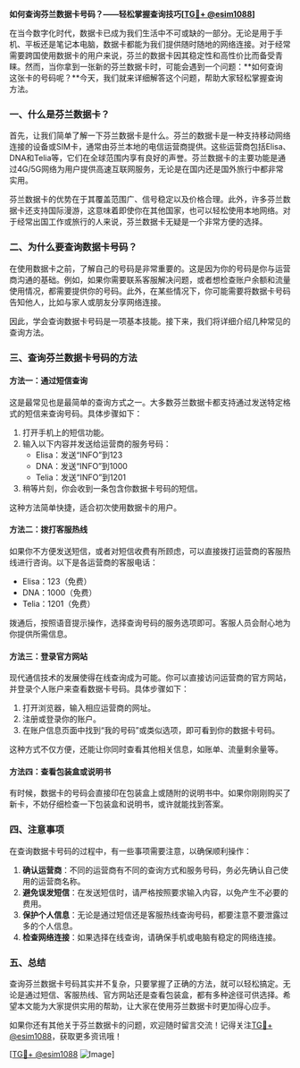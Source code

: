 **如何查询芬兰数据卡号码？——轻松掌握查询技巧[[TG💪+ @esim1088](https://t.me/s/esim1088)]**

在当今数字化时代，数据卡已成为我们生活中不可或缺的一部分。无论是用于手机、平板还是笔记本电脑，数据卡都能为我们提供随时随地的网络连接。对于经常需要跨国使用数据卡的用户来说，芬兰的数据卡因其稳定性和高性价比而备受青睐。然而，当你拿到一张新的芬兰数据卡时，可能会遇到一个问题：**如何查询这张卡的号码呢？**今天，我们就来详细解答这个问题，帮助大家轻松掌握查询方法。

### 一、什么是芬兰数据卡？

首先，让我们简单了解一下芬兰数据卡是什么。芬兰的数据卡是一种支持移动网络连接的设备或SIM卡，通常由芬兰本地的电信运营商提供。这些运营商包括Elisa、DNA和Telia等，它们在全球范围内享有良好的声誉。芬兰数据卡的主要功能是通过4G/5G网络为用户提供高速互联网服务，无论是在国内还是国外旅行中都非常实用。

芬兰数据卡的优势在于其覆盖范围广、信号稳定以及价格合理。此外，许多芬兰数据卡还支持国际漫游，这意味着即使你在其他国家，也可以轻松使用本地网络。对于经常出国工作或旅行的人来说，芬兰数据卡无疑是一个非常方便的选择。

### 二、为什么要查询数据卡号码？

在使用数据卡之前，了解自己的号码是非常重要的。这是因为你的号码是你与运营商沟通的基础。例如，如果你需要联系客服解决问题，或者想检查账户余额和流量使用情况，都需要提供你的号码。此外，在某些情况下，你可能需要将数据卡号码告知他人，比如与家人或朋友分享网络连接。

因此，学会查询数据卡号码是一项基本技能。接下来，我们将详细介绍几种常见的查询方法。

### 三、查询芬兰数据卡号码的方法

#### 方法一：通过短信查询

这是最常见也是最简单的查询方式之一。大多数芬兰数据卡都支持通过发送特定格式的短信来查询号码。具体步骤如下：

1. 打开手机上的短信功能。
2. 输入以下内容并发送给运营商的服务号码：
   - Elisa：发送“INFO”到123
   - DNA：发送“INFO”到1000
   - Telia：发送“INFO”到1201
3. 稍等片刻，你会收到一条包含你数据卡号码的短信。

这种方法简单快捷，适合初次使用数据卡的用户。

#### 方法二：拨打客服热线

如果你不方便发送短信，或者对短信收费有所顾虑，可以直接拨打运营商的客服热线进行咨询。以下是各运营商的客服电话：

- Elisa：123（免费）
- DNA：1000（免费）
- Telia：1201（免费）

拨通后，按照语音提示操作，选择查询号码的服务选项即可。客服人员会耐心地为你提供所需信息。

#### 方法三：登录官方网站

现代通信技术的发展使得在线查询成为可能。你可以直接访问运营商的官方网站，并登录个人账户来查看数据卡号码。具体步骤如下：

1. 打开浏览器，输入相应运营商的网址。
2. 注册或登录你的账户。
3. 在账户信息页面中找到“我的号码”或类似选项，即可看到你的数据卡号码。

这种方式不仅方便，还能让你同时查看其他相关信息，如账单、流量剩余量等。

#### 方法四：查看包装盒或说明书

有时候，数据卡的号码会直接印在包装盒上或随附的说明书中。如果你刚刚购买了新卡，不妨仔细检查一下包装盒和说明书，或许就能找到答案。

### 四、注意事项

在查询数据卡号码的过程中，有一些事项需要注意，以确保顺利操作：

1. **确认运营商**：不同的运营商有不同的查询方式和服务号码，务必先确认自己使用的运营商名称。
2. **避免误发短信**：在发送短信时，请严格按照要求输入内容，以免产生不必要的费用。
3. **保护个人信息**：无论是通过短信还是客服热线查询号码，都要注意不要泄露过多的个人信息。
4. **检查网络连接**：如果选择在线查询，请确保手机或电脑有稳定的网络连接。

### 五、总结

查询芬兰数据卡号码其实并不复杂，只要掌握了正确的方法，就可以轻松搞定。无论是通过短信、客服热线、官方网站还是查看包装盒，都有多种途径可供选择。希望本文能为大家提供实用的帮助，让大家在使用芬兰数据卡时更加得心应手。

如果你还有其他关于芬兰数据卡的问题，欢迎随时留言交流！记得关注[TG💪+ @esim1088](https://t.me/s/esim1088)，获取更多资讯哦！

[[TG💪+ @esim1088](https://t.me/s/esim1088) ![Image](https://i.postimg.cc/4NQfJmqS/Snipaste-2025-05-13-00-14-12.png)]